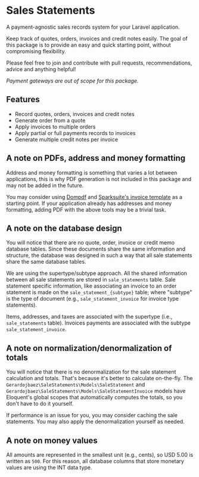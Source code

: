 # Sales Statements

A payment-agnostic sales records system for your Laravel application. 

Keep track of quotes, orders, invoices and credit notes easily. The goal of this package is to provide an easy and quick starting point, without compromising flexibility.

Please feel free to join and contribute with pull requests, recommendations, advice and anything helpful!

*Payment gateways are out of scope for this package.*

## Features

- Record quotes, orders, invoices and credit notes
- Generate order from a quote
- Apply invoices to multiple orders
- Apply partial or full payments records to invoices
- Generate multiple credit notes per invoice

## A note on PDFs, address and money formatting

Address and money formatting is something that varies a lot between applications, this is why PDF generation is not included in this package and may not be added in the future.

You may consider using [Dompdf](https://github.com/dompdf/dompdf) and [Sparksuite's invoice template](https://github.com/sparksuite/simple-html-invoice-template) as a starting point. If your application already has addresses and money formatting, adding PDF with the above tools may be a trivial task.

## A note on the database design

You will notice that there are no quote, order, invoice or credit memo database tables. Since these documents share the same information and structure, the database was designed in such a way that all sale statements share the same database tables. 

We are using the supertype/subtype approach. All the shared information between all sale statements are stored in `sale_statements` table. Sale statement specific information, like associating an invoice to an order statement is made on the `sale_statement_{subtype}` table; where "subtype" is the type of document (e.g., `sale_statement_invoice` for invoice type statements). 

Items, addresses, and taxes are associated with the supertype (i.e., `sale_statements` table). Invoices payments are associated with the subtype `sale_statement_invoice`. 

## A note on normalization/denormalization of totals

You will notice that there is no denormalization for the sale statement calculation and totals. That's because it's better to calculate on-the-fly. The `Gerardojbaez\SaleStatements\Models\SaleStatement` and `Gerardojbaez\SaleStatements\Models\SaleStatementInvoice` models have Eloquent's global scopes that automatically computes the totals, so you don't have to do it yourself. 

If performance is an issue for you, you may consider caching the sale statements. You may also apply the denormalization yourself as needed. 

## A note on money values

All amounts are represented in the smallest unit (e.g., cents), so USD 5.00 is written as `500`. For this reason, all database columns that store monetary values are using the INT data type.
